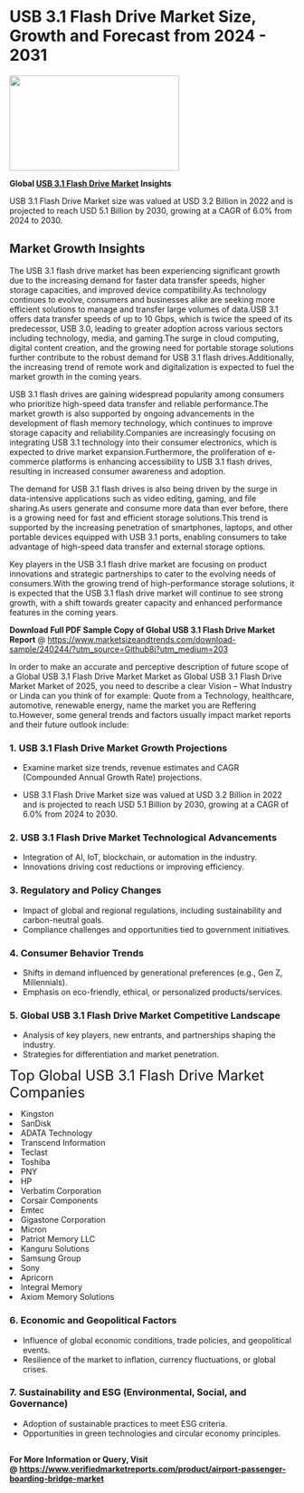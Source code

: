 <H1>USB 3.1 Flash Drive Market Size, Growth and Forecast from 2024 - 2031</H1><img class="aligncenter size-medium wp-image-584254" src="https://thirdeyenews.in/wp-content/uploads/2024/09/Global-Market-Research-300x168.jpeg" alt="" width="300" height="168" /><p><strong>Global&nbsp;<a href="https://www.marketsizeandtrends.com/download-sample/240244/?utm_source=Github8j?utm_medium=203">USB 3.1 Flash Drive Market</a> Insights</strong></p><p>USB 3.1 Flash Drive Market size was valued at USD 3.2 Billion in 2022 and is projected to reach USD 5.1 Billion by 2030, growing at a CAGR of 6.0% from 2024 to 2030.</p><p><h2>Market Growth Insights</h2> The USB 3.1 flash drive market has been experiencing significant growth due to the increasing demand for faster data transfer speeds, higher storage capacities, and improved device compatibility.As technology continues to evolve, consumers and businesses alike are seeking more efficient solutions to manage and transfer large volumes of data.USB 3.1 offers data transfer speeds of up to 10 Gbps, which is twice the speed of its predecessor, USB 3.0, leading to greater adoption across various sectors including technology, media, and gaming.The surge in cloud computing, digital content creation, and the growing need for portable storage solutions further contribute to the robust demand for USB 3.1 flash drives.Additionally, the increasing trend of remote work and digitalization is expected to fuel the market growth in the coming years. <p>USB 3.1 flash drives are gaining widespread popularity among consumers who prioritize high-speed data transfer and reliable performance.The market growth is also supported by ongoing advancements in the development of flash memory technology, which continues to improve storage capacity and reliability.Companies are increasingly focusing on integrating USB 3.1 technology into their consumer electronics, which is expected to drive market expansion.Furthermore, the proliferation of e-commerce platforms is enhancing accessibility to USB 3.1 flash drives, resulting in increased consumer awareness and adoption.</p> <p>The demand for USB 3.1 flash drives is also being driven by the surge in data-intensive applications such as video editing, gaming, and file sharing.As users generate and consume more data than ever before, there is a growing need for fast and efficient storage solutions.This trend is supported by the increasing penetration of smartphones, laptops, and other portable devices equipped with USB 3.1 ports, enabling consumers to take advantage of high-speed data transfer and external storage options.</p> <p>Key players in the USB 3.1 flash drive market are focusing on product innovations and strategic partnerships to cater to the evolving needs of consumers.With the growing trend of high-performance storage solutions, it is expected that the USB 3.1 flash drive market will continue to see strong growth, with a shift towards greater capacity and enhanced performance features in the coming years.</p> </p><p><span class=""><strong>Download Full PDF Sample Copy of Global USB 3.1 Flash Drive Market Report</strong> @ <a href="https://www.marketsizeandtrends.com/download-sample/240244/?utm_source=Github8j?utm_medium=203" target="_blank">https://www.marketsizeandtrends.com/download-sample/240244/?utm_source=Github8j?utm_medium=203</a></span></p><p>In order to make an accurate and perceptive description of future scope of a Global&nbsp;USB 3.1 Flash Drive Market Market as Global&nbsp;USB 3.1 Flash Drive Market Market of 2025, you need to describe a clear Vision &ndash; What Industry or Linda can you think of for example: Quote from a Technology, healthcare, automotive, renewable energy, name the market you are Reffering to.However, some general trends and factors usually impact market reports and their future outlook include:</p><h3>1.&nbsp;<strong>USB 3.1 Flash Drive Market Growth Projections</strong></h3><ul><li>Examine market size trends, revenue estimates and CAGR (Compounded Annual Growth Rate) projections.</li><li><p>USB 3.1 Flash Drive Market size was valued at USD 3.2 Billion in 2022 and is projected to reach USD 5.1 Billion by 2030, growing at a CAGR of 6.0% from 2024 to 2030.</p></li></ul><h3>2.&nbsp;<strong>USB 3.1 Flash Drive Market Technological Advancements</strong></h3><ul><li>Integration of AI, IoT, blockchain, or automation in the industry.</li><li>Innovations driving cost reductions or improving efficiency.</li></ul><h3>3.&nbsp;<strong>Regulatory and Policy Changes</strong></h3><ul><li>Impact of global and regional regulations, including sustainability and carbon-neutral goals.</li><li>Compliance challenges and opportunities tied to government initiatives.</li></ul><h3>4.&nbsp;<strong>Consumer Behavior Trends</strong></h3><ul><li>Shifts in demand influenced by generational preferences (e.g., Gen Z, Millennials).</li><li>Emphasis on eco-friendly, ethical, or personalized products/services.</li></ul><h3>5.&nbsp;<strong>Global USB 3.1 Flash Drive Market Competitive Landscape</strong></h3><ul><li>Analysis of key players, new entrants, and partnerships shaping the industry.</li><li>Strategies for differentiation and market penetration.</li></ul><p data-pm-slice="1 1 []"><span style="color: inherit; font-family: inherit; font-size: 25px;">Top Global USB 3.1 Flash Drive Market Companies</span></p><div class="" data-test-id=""><p><li>Kingston</li><li> SanDisk</li><li> ADATA Technology</li><li> Transcend Information</li><li> Teclast</li><li> Toshiba</li><li> PNY</li><li> HP</li><li> Verbatim Corporation</li><li> Corsair Components</li><li> Emtec</li><li> Gigastone Corporation</li><li> Micron</li><li> Patriot Memory LLC</li><li> Kanguru Solutions</li><li> Samsung Group</li><li> Sony</li><li> Apricorn</li><li> Integral Memory</li><li> Axiom Memory Solutions</li></p></div><h3>6.&nbsp;<strong>Economic and Geopolitical Factors</strong></h3><ul><li>Influence of global economic conditions, trade policies, and geopolitical events.</li><li>Resilience of the market to inflation, currency fluctuations, or global crises.</li></ul><h3>7.&nbsp;<strong>Sustainability and ESG (Environmental, Social, and Governance)</strong></h3><ul><li>Adoption of sustainable practices to meet ESG criteria.</li><li>Opportunities in green technologies and circular economy principles.</li></ul><h2><strong style="font-size: 14px;">For More Information or Query, Visit @&nbsp;</strong><a style="background-color: #ffffff; font-size: 14px;" href="https://www.marketsizeandtrends.com/report/usb-3-1-flash-drive-market/" target="_blank">https://www.verifiedmarketreports.com/product/airport-passenger-boarding-bridge-market</a></h2>